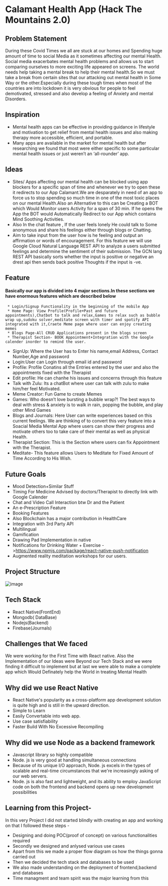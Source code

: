 # Calamant Health App (Hack The Mountains 2.0)

## Problem Statement
During these Covid Times we all are stuck at our homes and Spending huge amount of time to social Media as it sometimes affecting our mental Health. Social media exacerbates mental health problems and allows us to start comparing ourselves to more exciting life appeared on screens. The world needs help taking a mental break to help their mental health.So we must take a break from certain sites that our attacking out mental health in Some Way or the other.Especially during these tough times when most of the countries are into lockdown it is very obvious for people to feel demotivated, stressed and also develop a feeling of Anxiety and mental Disorders.

## Inspiration
* Mental health apps can be effective in providing guidance in lifestyle and motivation to get relief from mental health issues and also making therapy more accessible, efficient, and portable.
* Many apps are available in the market for mental health but after researching we found that most were either specific to some particular mental health issues or just weren’t an ‘all-rounder’ app.

## Ideas
* Sites/ Apps affecting our mental health can be blocked using app blockers for a specific span of time and whenever we try to open these it redirects to our App Calamant.We are   desparately in need of an app to force us to stop spending so much time in one of the most toxic places on our mental Health.Also an Alternative to this can be Creating a BOT   which Would Monitor users Activity for a span of 30 min. If he opens the App the BOT would Automatically Redirect to our App which contains Mind Soothing Activities.
* Also In the chat feature , If the user feels lonely He could talk to Some anonymous and share his feelings either through blogs or Chatting.
* Aim to take input from the user how is he feeling and output an affirmation or words of encouragement. For this feature we will use Google Cloud Natural Language REST API to analyze a users submitted feelings and determine the sentiment of their submission. The GCN lang REST API basically sorts whether the input is positive or negative an drest api then sends back positive Thoughts if the input is -ve.


## Feature
#### Basically our app is divided into 4 major sections.In these sections we have enormous features which are described below
     * Login/Signup Functionality in the beginning of the mobile App
     * Home Page: View Profile(Profile+Past and future appointments),Chatbot to talk and relax,Games to relax such as bubble wrap up,sudoku solver,meditate screen with timer and spotify API integrated with it,Craete Meme page where user can enjoy creating memes
     * Blogs Page-All CRUD Applications present in the blogs screen
     * Therapist Section- BOOK Appointment+Integration with the Google calender inorder to remind the user.
* SignUp: Where the User has to Enter his name,email Address, Contact Number,Age and password
* Login:User can Login  through email id and password
* Profile: Profile Conatins all the Entries entered by the user and also the appointments fixed with the Therapist
* Edit profile: He can chanhe his issues and concerns through this feature
* Talk with Zulu: Its a chatBot where user can talk with zulu to make him/her feel Motivated.
* Meme Creator: Fun Game to create Memes
* Games: Who doesn’t love bursting a bubble wrap?! The best ways to deal with stress & anxiety is to walk in rain, popping the bubble, and play other Mind Games
* Blogs and Journals: Here User can write experiences based on this current feelings. We are thinking of to convert this very feature into a Soacial Media Mental App where users can show their progress and motivate others too to take care of their mental as well as physical Health.
* Therapist Section: This is the Section where users can fix Appointment with the Therapist. 
* Meditate- This feature allows Users to Meditate for Fixed Amount of Time According to His Wish.


## Future Goals
* Mood Detection+Similar Stuff
* Timing  For Medicine Advised by doctors/Therapist to directly link with Google Calender
* Chat and Video Call Interaction btw Dr and the Patient
* An e-Prescription Feature
* Booking Features
* Also Blockchain has a major contribution in HealthCare
* Integration with 3rd Party API
* Multilingual
* Gamification
* Drawing Pad Implementation in native
* Notifications for Drinking Water + Exercise ->https://www.npmjs.com/package/react-native-push-notification
* Augmented reality meditation workshops for our users.


## Project Structure
![image](https://drive.google.com/uc?export=view&id=14hfhT2kY6ON-lDT0btsH48_shXlJMoiP)


## Tech Stack
* React Native(FrontEnd)
* Mongodb( DataBase)
* Nodejs(Backend)
* Firebase(Journals)

## Challenges that We faced
We were working for the First Time with React native. Also the Implementation of our Ideas were Beyond our Tech Stack and we were finding it difficult to implement but at last we were able to make a complete  app which Would Definately help the World in treating Mental Health

## Why did we use React Native 
* React Native's popularity as a cross-platform app development solution is quite high and is still in the upward direction.
* Simple to Learn
* Easily Convertable into web app.
* Use case satisfiability
*  Faster Build With No Excessive Recompiling

## Why did we use Node as a backend framework
* Javascript library so highly compatible
* Node. js is very good at handling simultaneous connections
* Because of its unique I/O approach, Node. js excels in the types of scalable and real-time circumstances that we're increasingly asking of our web servers.
* Node. js is also fast and lightweight, and its ability to employ JavaScript code on both the frontend and backend opens up new development possibilities

## Learning from this Project-
In this very Project I did not started blindly with creating an app and working on that
I followed these steps -
* Designing and doing POC(proof of concept) on various functionalities required
* Secondly we designed and anlysed various use cases
* Apart from this we made a proper flow diagram os how the things gonna carried out
* Then we decided the tech stack and databases to be used
* We also made understanding on the deployment of frontend,backend and databases
* Time managment and team spirit was the major learning from this


 

